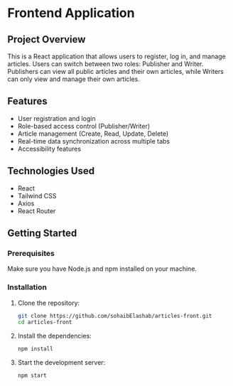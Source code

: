 # Frontend Application

## Project Overview

This is a React application that allows users to register, log in, and manage articles. Users can switch between two roles: Publisher and Writer. Publishers can view all public articles and their own articles, while Writers can only view and manage their own articles.

## Features

- User registration and login
- Role-based access control (Publisher/Writer)
- Article management (Create, Read, Update, Delete)
- Real-time data synchronization across multiple tabs
- Accessibility features

## Technologies Used

- React
- Tailwind CSS
- Axios
- React Router

## Getting Started

### Prerequisites

Make sure you have Node.js and npm installed on your machine.

### Installation

1. Clone the repository:
    ```bash
    git clone https://github.com/sohaibElashab/articles-front.git
    cd articles-front
    ```

2. Install the dependencies:
    ```bash
    npm install
    ```

3. Start the development server:
    ```bash
    npm start
    ```
